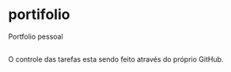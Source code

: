 # portifolio

Portfolio pessoal
##

O controle das tarefas esta sendo feito através do próprio GitHub.
